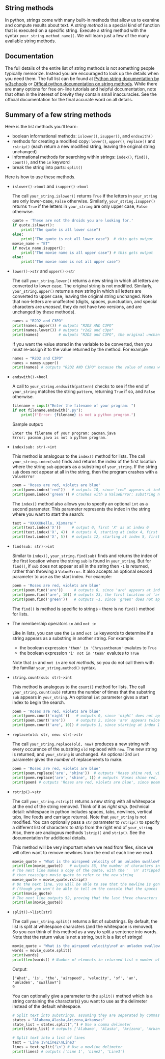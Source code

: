 ## String methods

In python, strings come with many built-in methods that allow us to examine and compute results about text. A *string method* is a special kind of function that is executed on a specific string.
Execute a string method with the syntax `your_string.method_name()`.  We will learn just a few of the many available string methods. 

## Documentation
The full details of the entire list of string methods is not something people typically memorize. Instead you are encouraged to look up the details when you need them. The full list can be found at [Python string documentation by w3schools](https://www.w3schools.com/python/python_ref_string.asp) or [Offical python documentation on string methods](https://www.w3schools.com/python/python_ref_string.asp). While there are many options for free on-line tutorials and helpful documentation, note that often in the interest of brevity they contain small inaccuracies. See the official documentation for the final accurate word on all details.

## Summary of a few string methods
Here is the list methods you'll learn:
- boolean informational methods: `islower()`, `isupper()`, and `endswith()`
- methods for creating a modified copy: `lower()`, `upper()`, `replace()` and `rstrip()` (each return a new modified string, leaving the original string unchanged)
- informational methods for searching within strings: `index()`, `find()`, `count()`, and the `in` keyword
- break the string into parts: `split()`


Here is how to use these methods.

<ul>
<li> 

`islower()->bool` and `isupper()->bool`

The call  `your_string.islower()` returns `True` if the letters in `your_string` are only lower-case, `False` otherwise. Similarly, `your_string.isupper()` returns `True` if the letters in `your_string` are only upper case, `False` otherwise.

```python
quote = 'These are not the droids you are looking for.'
if quote.islower():
    print("The quote is all lower case")
else:
    print("The quote is not all lower case")  # this gets output
movie_name = "ET"
if movie_name.isupper():
    print("The movie name is all upper case") # this gets output
else:
    print("The movie name is not all upper case")
```
</li>

<li> 

`lower()->str` and `upper()->str`

The call `your_string.lower()` returns a new string in which all letters are converted to lower case. The original string is not modified. Similarly, `your_string.upper()` returns a new string in which all letters are converted to upper case, leaving the original string unchanged. Note that non-letters are unaffected (digits, spaces, punctuation, and special characters are *uncased*, they do not have two versions, and are unchanged by these methods).

```python
names = "R2D2 and C3PO"
print(names.upper()) # outputs "R2D2 AND C3PO"
print(names.lower()) # outputs "r2d2 and c3po"
print(names)         # outputs "R2D2 and C3PO", the original unchanged string
```

 If you want the value stored in the variable to be converted, then you  must re-assign it to the value returned by the method. For example
 ```python
 names = "R2D2 and C3PO"
 names = names.upper()
 print(names) # outputs "R2D2 AND C3PO" because the value of names was changed by the reassignment
 ```
</li>

<li>

`endswith()->bool`

A call to `your_string.endswith(pattern)` checks to see if the end of `your_string` matches the string `pattern`, returning `True` if so, and `False` otherwise.

```python
filename = input("Enter the filename of your program: ")
if not filename.endswith(".py"):
    print(f"Error: {filename} is not a python program.")
```
Sample output:
```
Enter the filename of your program: pacman.java
Error: pacman.java is not a python program.
```


</li>
<li>

`index(sub: str)->int`

This method is analogous to the `index()` method for lists. The call `your_string.index(sub)` finds and returns the index of the first location where the string `sub` appears as a substring of `your_string`. If the string `sub` does not appear at all in the string, then the program crashes with a `ValueError`

```python
poem = 'Roses are red, violets are blue'
print(poem.index('red'))   # outputs 10, since 'red' appears at index 10
print(poem.index('green')) # crashes with a ValueError: substring not found
```

The `index()` method also allows you to specify an optional `int` as a second parameter. This parameter represents the index in the string where you want to start the search:
```python
text = "XXXXXHello, Xiomara!"
print(text.index('X'))     # output 0, first 'X' as at index 0
print(text.index('X', 4))  # outputs 4, starting at index 4, first 'X' is at index 4
print(text.index('X', 5))  # outputs 12, starting at index 5, first 'X' is at index 12
```
<li>

`find(sub: str)->int`

Similar to `index()`, `your_string.find(sub)` finds and returns the index of the first location where the string `sub` is found in `your_string`. But for `find()`, if `sub` does not appear at all in the string then `-1` is returned, rather than throwing a `ValueError`. It also accepts an optional second parameter to use as the start index. For example:

```python
poem = 'Roses are red, violets are blue'
print(poem.find('are'))     # outputs 6, since 'are' appears at index 6
print(poem.find('are', 10)) # outputs 23, the first location of 'are' after index 10
print(poem.find('green'))   # outputs -1, since 'green' does not appear in poem
```
The `find()` is method is specific to strings - there is no `find()` method for lists.
</li>

<li> 

The membership operators `in` and `not in`

Like in lists, you can use the `in` and `not in` keywords to determine if a string appears as a substring in another string. For example:

- the boolean expression `'them' in 'Chrysanthemum'` evalutes to `True`
- the boolean expression `'i' not in 'team'` evalutes to `True`

Note that `in` and `not in` are *not methods*, so you do not call them with the familiar `your_string.method()` syntax.

</li>

<li>

`string.count(sub: str)->int`

This method is analogous to the `count()` method for lists. The call `your_string.count(sub)` returns the number of times that the substring `sub` appears in `your_string`. An optional `int` parameter gives a start index to begin the search.

```python
poem = 'Roses are red, violets are blue'
print(poem.count('night'))   # outputs 0, since 'night' does not appear in the string
print(poem.count('are'))     # outputs 2, since 'are' appears twice in poem
print(poem.count('are', 10)) # outputs 1, since starting at index 10, 'are' appears once
```

</li>

<li>

`replace(old: str, new: str)->str`

The call `your_string.replace(old, new)` produces a new string with every occurence of the substring `old` replaced with `new`. The new string is returned, and `your_string` is unchanged. An optional 3rd `int` parameter gives the *number* of replacements to make.
```python
poem = 'Roses are red, violets are blue'
print(poem.replace('are', 'shine'))  # outputs 'Roses shine red, violets shine blue'
print(poem.replace('are', 'shine', 1)) # outputs 'Roses shine red, violets are blue'
print(poem) # outputs 'Roses are red, violets are blue', since poem is unchanged
```
</li>

<li>

`rstrip()->str`

The call `your_string.rstrip()` returns a new string with all whitespace at the end of the string removed. Think of it as *right strip*. (technical detail: whitespace in python includes spaces, tabs, newlines, vertical tabs, line feeds and carriage returns). Note that `your_string` is not modified. You can optionally pass a `str` parameter to `rstrip()` to specify a different list of characters to strip from the right end of `your_string`. Also, there are analogous methods `lstrip()` and `strip()`. See the documentation for additional details.

This method will be very important when we read from files, since we will often want to remove newlines from the end of each line we read.

```python
movie_quote = "What is the airspeed velocity of an unladen swallow?  \n"
print(len(movie_quote))   # outputs 55, the number of characters in the string
# The next line makes a copy of the quote, with the '  \n' stripped off,
# then reassigns movie_quote to refer to the new string
movie_quote = movie_quote.rstrip() 
# On the next line, you will be able to see that the newline is gone,
# (though you won't be able to tell on the console that the spaces are missing)
print(movie_quote)
# The next line outputs 52, proving that the last three characters are gone
print(len(movie_quote))
```

</li>

<li>

`split()->list[str]`

The call `your_string.split()` returns a list of substrings. By default, the list is split at whitespace characters (and the whitespace is removed). So you can think of this method as a way to split a sentence into words. Note that the return value is not a string, but it is a list of strings!
```python
movie_quote = "What is the airspeed velocity\nof an unladen swallow?"
words = movie_quote.split()
print(words)
print(len(words)) # Number of elements in returned list = number of words in original string
```
Output:
```
['What', 'is', 'the', 'airspeed', 'velocity', 'of', 'an', 'unladen', 'swallow?']
9
```

You can optionally give a parameter to the `split()` method which is a string containing the character(s) you want to use as the delimeter instead of the default whitespace.
```python
# Split text into substrings, assuming they are separated by commas
states = "Alabama,Alaska,Arizona,Arkansas"
state_list = states.split(",") # Use a comma delimeter
print(state_list) # outputs ['Alabama', 'Alaska', 'Arizona', 'Arkansas']

# Split text into a list of lines
text = 'Line 1\nLine2\nLine3'
lines = text.split('\n') # Use a newline delimeter
print(lines) # outputs ['Line 1', 'Line2', 'Line3']
```
</li>



</ul>